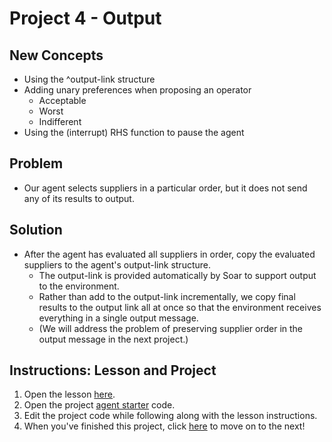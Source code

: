 # Project 4 - Output

## New Concepts

* Using the ^output-link structure
* Adding unary preferences when proposing an operator
    * Acceptable
    * Worst
    * Indifferent
* Using the (interrupt) RHS function to pause the agent


## Problem

* Our agent selects suppliers in a particular order, but it does not send any of its results to output.


## Solution

* After the agent has evaluated all suppliers in order, copy the evaluated suppliers to the agent's output-link structure.
    * The output-link is provided automatically by Soar to support output to the environment.
    * Rather than add to the output-link incrementally, we copy final results to the output link all at once so that the environment receives everything in a single output message.
    * (We will address the problem of preserving supplier order in the output message in the next project.)


## Instructions: Lesson and Project

1. Open the lesson [here](Lesson04_Output.pdf).
1. Open the project [agent starter](./agent_starter.soar) code.
1. Edit the project code while following along with the lesson instructions.
1. When you've finished this project, click [here](../Project05_MultiApply) to move on to the next!
